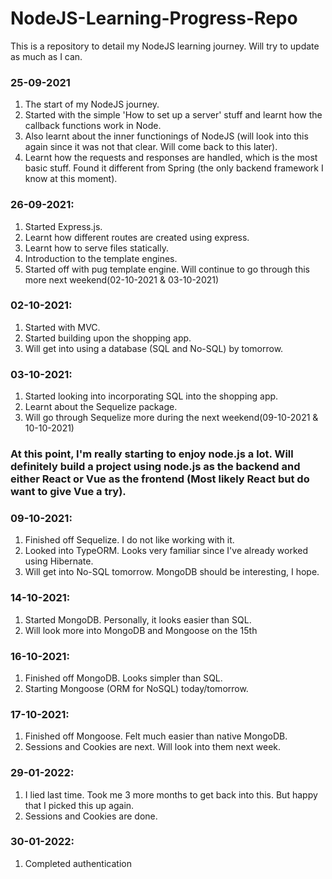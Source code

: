 # NodeJS-Learning-Progress-Repo
This is a repository to detail my NodeJS learning journey. Will try to update as much as I can.

### 25-09-2021     


1. The start of my NodeJS journey.    
2. Started with the simple 'How to set up a server' stuff and learnt how the callback functions work in Node.    
3. Also learnt about the inner functionings of NodeJS (will look into this again since it was not that clear. Will come back to this later).    
4. Learnt how the requests and responses are handled, which is the most basic stuff. Found it different from Spring (the only backend framework I know at this moment).     

### 26-09-2021:    

1. Started Express.js.    
2. Learnt how different routes are created using express.    
3. Learnt how to serve files statically.   
4. Introduction to the template engines.  
5. Started off with pug template engine. Will continue to go through this more next weekend(02-10-2021 & 03-10-2021)  

### 02-10-2021:

1. Started with MVC.  
2. Started building upon the shopping app.  
3. Will get into using a database (SQL and No-SQL) by tomorrow.  

### 03-10-2021:

1. Started looking into incorporating SQL into the shopping app.  
2. Learnt about the Sequelize package.
3. Will go through Sequelize more during the next weekend(09-10-2021 & 10-10-2021)  

### At this point, I'm really starting to enjoy node.js a lot. Will definitely build a project using node.js as the backend and either React or Vue as the frontend (Most likely React but do want to give Vue a try).

### 09-10-2021:

1. Finished off Sequelize. I do not like working with it.
2. Looked into TypeORM. Looks very familiar since I've already worked using Hibernate.
3. Will get into No-SQL tomorrow. MongoDB should be interesting, I hope.


### 14-10-2021:

1. Started MongoDB. Personally, it looks easier than SQL.
2. Will look more into MongoDB and Mongoose on the 15th

### 16-10-2021:

1. Finished off MongoDB. Looks simpler than SQL.
2. Starting Mongoose (ORM for NoSQL) today/tomorrow.

### 17-10-2021:

1. Finished off Mongoose. Felt much easier than native MongoDB.
2. Sessions and Cookies are next. Will look into them next week.

### 29-01-2022:

1. I lied last time. Took me 3 more months to get back into this. But happy that I picked this up again.
2. Sessions and Cookies are done.

### 30-01-2022:

1. Completed authentication